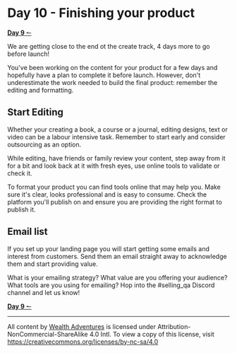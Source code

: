 # Day 10 - Finishing your product

[**Day 9** ↼](21Q1_Day9.md)
<!-- [⇀ **Day 11**](21Q1_Day11.md) -->

We are getting close to the end ot the create track, 4 days more to go before launch!

You've been working on the content for your product for a few days and hopefully have a plan to complete it before launch. However, don't underestimate the work needed to build the final product: remember the editing and formatting.

## Start Editing

Whether your creating a book, a course or a journal, editing designs, text or video can be a labour intensive task. Remember to start early and consider outsourcing as an option.

While editing, have friends or family review your content, step away from it for a bit and look back at it with fresh eyes, use online tools to validate or check it.

To format your product you can find tools online that may help you. Make sure it's clear, looks professional and is easy to consume. Check the platform you'll publish on and ensure you are providing the right format to publish it.

## Email list

If you set up your landing page you will start getting some emails and interest from customers. Send them an email straight away to acknowledge them and start providing value.

What is your emailing strategy? What value are you offering your audience? What tools are you using for emailing? Hop into the #selling_qa Discord channel and let us know!

[**Day 9** ↼](21Q1_Day9.md)
<!-- [⇀ **Day 11**](21Q1_Day11.md) -->

---

All content by [Wealth Adventures](https://wealthadventures.org) is licensed under Attribution-NonCommercial-ShareAlike 4.0 Intl. To view a copy of this license, visit <https://creativecommons.org/licenses/by-nc-sa/4.0>
